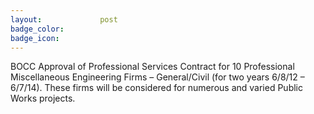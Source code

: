 ```yaml
---
layout:				post
badge_color:		
badge_icon:			
---
```


BOCC Approval of Professional Services Contract for 10 Professional Miscellaneous Engineering Firms – General/Civil (for two years 6/8/12 – 6/7/14). These firms will be considered for numerous and varied Public Works projects.